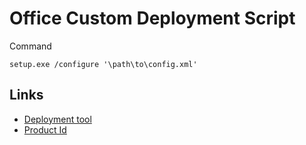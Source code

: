# Office Custom Deployment Script

Command

```
setup.exe /configure '\path\to\config.xml'
```

## Links

- [Deployment tool](https://www.microsoft.com/en-us/download/details.aspx?id=49117)
- [Product Id](https://docs.microsoft.com/en-ca/office365/troubleshoot/installation/product-ids-supported-office-deployment-click-to-run)